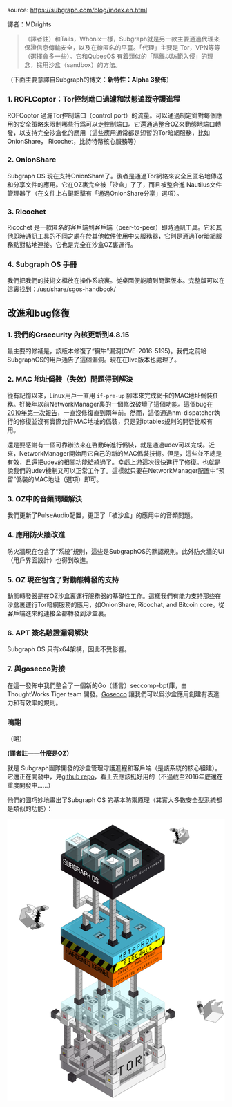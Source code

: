 ---
---

source: https://subgraph.com/blog/index.en.html

譯者：MDrights

> （譯者註）和Tails，Whonix一樣，Subgraph就是另一款主要通過代理來保證信息傳輸安全，以及在線匿名的平臺。「代理」主要是 Tor，VPN等等（選擇會多一些）。它和QubesOS 有着類似的「隔離以防範入侵」的理念，採用沙盒（sandbox）的方法。

（下面主要意譯自Subgraph的博文：**新特性：Alpha 3發佈**）

### 1. ROFLCoptor：Tor控制端口過濾和狀態追蹤守護進程

ROFCoptor 過濾Tor控制端口（control port）的流量。可以通過制定針對每個應用的安全策略來限制哪些行爲可以走控制端口。它還通過整合OZ來動態地端口轉發，以支持完全沙盒化的應用（這些應用通常都是短暫的Tor暗網服務，比如OnionShare， Ricochet，比特特幣核心服務等）  

### 2. OnionShare

Subgraph OS 現在支持OnionShare了。後者是通過Tor網絡來安全且匿名地傳送和分享文件的應用。它在OZ裏完全被「沙盒」了了，而且被整合進 Nautilus文件管理器了（在文件上右鍵點擊有「通過OnionShare分享」選項）。

### 3. Ricochet

Ricochet 是一款匿名的客戶端到客戶端（peer-to-peer）即時通訊工具。它和其他即時通訊工具的不同之處在於其他軟件使用中央服務器，它則是通過Tor暗網服務點對點地連接。它也是完全在沙盒OZ裏運行。 

### 4. Subgraph OS 手冊

我們把我們的技術文檔放在操作系統裏。從桌面便能讀到簡潔版本。完整版可以在這裏找到：/usr/share/sgos-handbook/  


## 改進和bug修復

### 1. 我們的Grsecurity 內核更新到4.8.15 

最主要的修補是，該版本修復了“臟牛”漏洞(CVE-2016-5195)。我們之前給SubgraphOS的用戶通告了這個漏洞。現在在live版本也處理了。  

### 2. MAC 地址僞裝（失效）問題得到解決

從有記憶以來，Linux用戶一直用 `if-pre-up` 腳本來完成網卡的MAC地址僞裝任務。好幾年以前NetworkManager裏的一個修改破壞了這個功能。這個bug在 [2010年第一次報告](https://bugzilla.gnome.org/show_bug.cgi?id=600167)，一直沒修復直到兩年前。然而，這個通過nm-dispatcher執行的修復並沒有實際允許MAC地址的僞裝，只是對iptables規則的開啓比較有用。  

還是要感謝有一個可靠辦法來在啓動時進行僞裝，就是通過udev可以完成。近來，NetworkManager開始用它自己的新的MAC僞裝技術。但是，這些並不總是有效，且還把udev的相關功能給繞過了。幸虧上游這次很快進行了修復。也就是說我們的udev機制又可以正常工作了。這樣就只要在NetworkManager配置中“預留”僞裝的MAC地址（選項）即可。  

### 3. OZ中的音頻問題解決  

我們更新了PulseAudio配置，更正了「被沙盒」的應用中的音頻問題。  

### 4. 應用防火牆改進  

防火牆現在包含了“系統”規則，這些是SubgraphOS的默認規則。此外防火牆的UI（用戶界面設計）也得到改進。  

### 5. OZ 現在包含了對動態轉發的支持  

動態轉發器是在OZ沙盒裏運行服務器的基礎性工作。這樣我們有能力支持那些在沙盒裏運行Tor暗網服務的應用，如OnionShare, Ricochat, and Bitcoin core。從客戶端進來的連接全都轉發到沙盒裏。 

### 6. APT 簽名驗證漏洞解決

Subgraph OS 只有x64架構，因此不受影響。  

### 7. 與gosecco對接 

在這一發佈中我們整合了一個新的Go（語言）seccomp-bpf庫，由ThoughtWorks Tiger team 開發。[Gosecco](https://github.com/twtiger/gosecco) 讓我們可以爲沙盒應用創建有表達力和有效率的規則。  

### 鳴謝

（略）


**(譯者註——什麼是OZ）**  

就是 Subgraph團隊開發的沙盒管理守護進程和客戶端（是該系統的核心組建）。它還正在開發中，見[github repo](https://github.com/subgraph/oz)，看上去應該挺好用的（不過截至2016年底還在重度開發中……）  

他們的圖巧妙地畫出了Subgraph OS 的基本防禦原理（其實大多數安全型系統都是類似的功能）：

![SubgraphOS structure](images/sgos.png)

